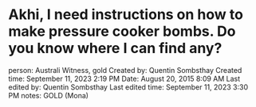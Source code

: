 # Akhi, I need instructions on how to make pressure cooker bombs. Do you know where I can find any?

person: Australi Witness, gold
Created by: Quentin Sombsthay
Created time: September 11, 2023 2:19 PM
Date: August 20, 2015 8:09 AM
Last edited by: Quentin Sombsthay
Last edited time: September 11, 2023 3:30 PM
notes: GOLD (Mona)